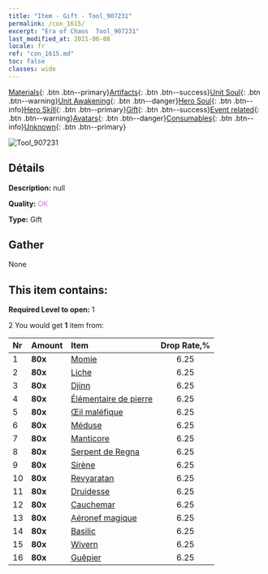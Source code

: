 ```yaml
---
title: "Item - Gift - Tool_907231"
permalink: /con_1615/
excerpt: "Era of Chaos  Tool_907231"
last_modified_at: 2021-06-08
locale: fr
ref: "con_1615.md"
toc: false
classes: wide
---
```

 [Materials](/ItemsFR/){: .btn .btn--primary}[Artifacts](/ItemsFR/Artifacts/){: .btn .btn--success}[Unit Soul](/ItemsFR/UnitSoul/){: .btn .btn--warning}[Unit Awakening](/ItemsFR/UnitAwakening/){: .btn .btn--danger}[Hero Soul](/ItemsFR/HeroSoul/){: .btn .btn--info}[Hero Skill](/ItemsFR/HeroSkill/){: .btn .btn--primary}[Gift](/ItemsFR/Gift/){: .btn .btn--success}[Event related](/ItemsFR/Events/){: .btn .btn--warning}[Avatars](/ItemsFR/Avatars/){: .btn .btn--danger}[Consumables](/ItemsFR/Consumables/){: .btn .btn--info}[Unknown](/ItemsFR/Unknown/){: .btn .btn--primary}

 ![Tool_907231](/images/t/i_907167.png)

## Détails
 **Description:** null

 **Quality:** <span style="color: #DA70D6">OK</span>

 **Type:** Gift

## Gather

  None

## This item contains:

 **Required Level to open:** 1

 2 You would get **1** item  from:

  | Nr | Amount |     Item    | Drop Rate,% |
  |:---|:-------|:------------|:---------:|
  | 1 |  **80x** | [Momie](/ItemsFR/unt_215/) | 6.25 | 
  | 2 |  **80x** | [Liche](/ItemsFR/unt_212/) | 6.25 | 
  | 3 |  **80x** | [Djinn](/ItemsFR/unt_239/) | 6.25 | 
  | 4 |  **80x** | [Élémentaire de pierre](/ItemsFR/unt_266/) | 6.25 | 
  | 5 |  **80x** | [Œil maléfique](/ItemsFR/unt_246/) | 6.25 | 
  | 6 |  **80x** | [Méduse](/ItemsFR/unt_247/) | 6.25 | 
  | 7 |  **80x** | [Manticore](/ItemsFR/unt_249/) | 6.25 | 
  | 8 |  **80x** | [Serpent de Regna](/ItemsFR/unt_276/) | 6.25 | 
  | 9 |  **80x** | [Sirène](/ItemsFR/unt_277/) | 6.25 | 
  | 10 |  **80x** | [Revyaratan](/ItemsFR/unt_280/) | 6.25 | 
  | 11 |  **80x** | [Druidesse](/ItemsFR/unt_206/) | 6.25 | 
  | 12 |  **80x** | [Cauchemar](/ItemsFR/unt_233/) | 6.25 | 
  | 13 |  **80x** | [Aéronef magique](/ItemsFR/unt_242/) | 6.25 | 
  | 14 |  **80x** | [Basilic](/ItemsFR/unt_256/) | 6.25 | 
  | 15 |  **80x** | [Wivern](/ItemsFR/unt_258/) | 6.25 | 
  | 16 |  **80x** | [Guêpier](/ItemsFR/unt_260/) | 6.25 | 
